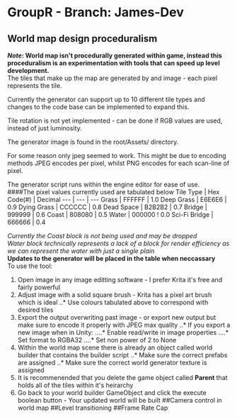 # GroupR - Branch: James-Dev
## World map design proceduralism
**_Note_: World map isn't procedurally generated within game, instead this proceduralism is an experimentation with tools that can speed up level development.**<br/>
The tiles that make up the map are generated by and image - each pixel represents the tile.<br/>

Currently the generator can support up to 10 different tile types and changes to the code base can be implemented to expand this.<br/>

Tile rotation is not yet implemented - can be done if RGB values are used, instead of just luminosity.<br/>

The generator image is found in the root/Assets/ directory.<br/>

For some reason only jpeg seemed to work. This might be due to encoding methods JPEG encodes per pixel, 
whilst PNG encodes for each scan-line of pixel.<br/>

The generator script runs within the engine editor for ease of use.<br/>
####The pixel values currently used are tabulated below
Tile Type | Hex Code(#) | Decimal
--- | --- | ---
Grass | FFFFFF | 1.0
Deep Grass | E6E6E6 | 0.9
Dying Grass | CCCCCC | 0.8
Dead Space | B2B2B2 | 0.7
Bridge | 999999 | 0.6
Coast | 808080 | 0.5
Water | 000000 ! 0.0
Sci-Fi Bridge | 666666 | 0.4

_Currently the Coast block is not being used and may be dropped_<br/>
_Water block technically represents a lack of a block for render efficiency as we can represent the water with just a single plain_<br/>
**Updates to the generator will be placed in the table when neccassary**<br/>
To use the tool:<br/>
1. Open image in any image editting software - I prefer Krita it's free and fairly powerful
2. Adjust image with a solid square brush - Krita has a pixel art brush which is ideal
..* Use colours tabulated above to correspond with desired tiles
3. Export the output overwriting past image - or export new output but make sure to encode it properly with JPEG max quality
..* If you export a new image when in Unity:
....* Enable read/write in image properties
....* Set format to RGBA32
....* Set non power of 2 to None
4. Within the world map scene there is already an object called world builder that contains the builder script
..* Make sure the correct prefabs are assigned
..* Make sure the correct world generator texture is assigned
5. It is recommenended that you delete the game object called **Parent** that holds all of the tiles within it's heirarchy
6. Go back to your world builder GameObject and click the execute boolean button - Your updated world will be built 
##Camera control in world map
##Level transitioning
##Frame Rate Cap
